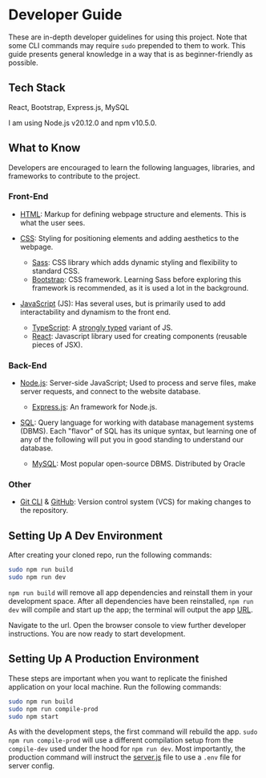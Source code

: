 # Developer Guide

These are in-depth developer guidelines for using this project. Note that some CLI commands may require `sudo` prepended to them to work. 
This guide presents general knowledge in a way that is as beginner-friendly as possible.

## Tech Stack 

React, Bootstrap, Express.js, MySQL

I am using Node.js v20.12.0 and npm v10.5.0.

## What to Know

Developers are encouraged to learn the following languages, libraries, and frameworks to contribute to the project.

### Front-End

- [HTML](https://developer.mozilla.org/en-US/docs/Web/HTML): Markup for defining webpage structure and elements. This is what the user sees.

- [CSS](https://developer.mozilla.org/en-US/docs/Web/CSS): Styling for positioning elements and adding aesthetics to the webpage.
  * [Sass](https://sass-lang.com): CSS library which adds dynamic styling and flexibility to standard CSS.
  * [Bootstrap](https://getbootstrap.com): CSS framework. Learning Sass before exploring this framework is recommended, as it is used a lot in the background. 

- [JavaScript](https://developer.mozilla.org/en-US/docs/Web/JavaScript) (JS): Has several uses, but is primarily used to add interactability and dynamism to the front end.
  * [TypeScript](https://www.typescriptlang.org): A [strongly typed](https://medium.com/@fedor.selenskiy/static-dynamic-vs-strong-weak-typing-a-common-misconception-d050f24b7db9) variant of JS.
  * [React](https://react.dev): Javascript library used for creating components (reusable pieces of JSX).

### Back-End

- [Node.js](https://nodejs.org/en): Server-side JavaScript; Used to process and serve files, make server requests, and connect to the website database.  
  * [Express.js](https://expressjs.com): An framework for Node.js.

- [SQL](https://www.w3schools.com/sql/): Query language for working with database management systems (DBMS). Each "flavor" of SQL has its unique syntax, 
  but learning one of any of the following will put you in good standing to understand our database.
  * [MySQL](https://dev.mysql.com/doc/refman/8.0/en/what-is-mysql.html): Most popular open-source DBMS. Distributed by Oracle
  
### Other

- [Git CLI](https://git-scm.com) & [GitHub](https://github.com): Version control system (VCS) for making changes to the repository.

## Setting Up A Dev Environment

After creating your cloned repo, run the following commands:

```bash
sudo npm run build
sudo npm run dev
```

`npm run build` will remove all app dependencies and reinstall them in your development space. After all dependencies have been reinstalled, `npm run dev` will compile and start up the app; the terminal will output the app [URL](http://localhost:5670). 

Navigate to the url. Open the browser console to view further developer instructions. You are now ready to start development.

## Setting Up A Production Environment

These steps are important when you want to replicate the finished application on your local machine. Run the following commands:

```bash
sudo npm run build
sudo npm run compile-prod
sudo npm start
```

As with the development steps, the first command will rebuild the app. `sudo npm run compile-prod` will use a different compilation setup from the `compile-dev` used under the hood for `npm run dev`. Most importantly, the production command will instruct the [server.js](./server.js) file to use a `.env` file for server config.
